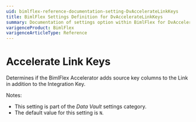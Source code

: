 ```yaml
---
uid: bimlflex-reference-documentation-setting-DvAccelerateLinkKeys
title: BimlFlex Settings Definition for DvAccelerateLinkKeys
summary: Documentation of settings option within BimlFlex for DvAccelerateLinkKeys
varigenceProduct: BimlFlex
varigenceArticleType: Reference
---
```


# Accelerate Link Keys

Determines if the BimlFlex Accelerator adds source key columns to the Link in addition to the Integration Key.

Notes:

* This setting is part of the *Data Vault* settings category.
* The default value for this setting is `N`.
